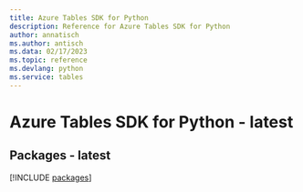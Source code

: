 ```yaml
---
title: Azure Tables SDK for Python
description: Reference for Azure Tables SDK for Python
author: annatisch
ms.author: antisch
ms.data: 02/17/2023
ms.topic: reference
ms.devlang: python
ms.service: tables
---
```

# Azure Tables SDK for Python - latest
## Packages - latest
[!INCLUDE [packages](tables-index.md)]